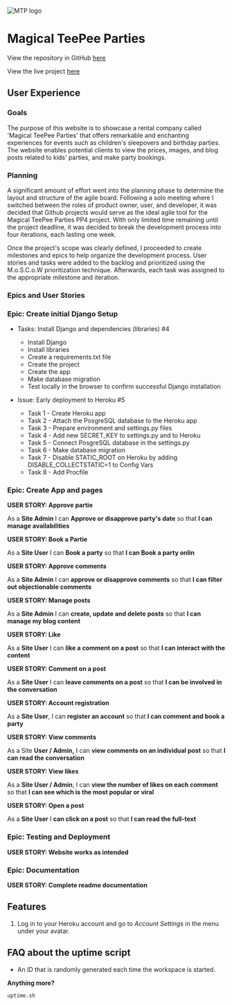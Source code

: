 ![MTP logo](https://lh3.googleusercontent.com/pw/AJFCJaWpEdbcTvo5v-yvBWJEXHG-zWzH8mVsn8HppyR9T7QYm9keK6uwV58rzUaNyrog8iuh8xqSvex-vj1tQRSAE88Gq0hkHBr9IJEfNia6WsFaAbYgpCHVLxjxhrizVmqAyd_80FkRt0eGl93Q0mzpq__CPA=w125-h125-s-no?authuser=0)

# Magical TeePee Parties

View the repository in GitHub <a href="https://github.com/KasparsMazurs/Magical_TeePee_Parties" target="_blank">here</a>

View the live project <a href="https://magical-teepee-parties.herokuapp.com/" target="_blank">here</a>

## User Experience

### Goals

The purpose of this website is to showcase a rental company called 'Magical TeePee Parties' that offers remarkable and enchanting experiences for events such as children's sleepovers and birthday parties. The website enables potential clients to view the prices, images, and blog posts related to kids' parties, and make party bookings.

### Planning

A significant amount of effort went into the planning phase to determine the layout and structure of the agile board. Following a solo meeting where I switched between the roles of product owner, user, and developer, it was decided that Github projects would serve as the ideal agile tool for the Magical TeePee Parties PP4 project. With only limited time remaining until the project deadline, it was decided to break the development process into four iterations, each lasting one week.

Once the project's scope was clearly defined, I proceeded to create milestones and epics to help organize the development process. User stories and tasks were added to the backlog and prioritized using the M.o.S.C.o.W prioritization technique. Afterwards, each task was assigned to the appropriate milestone and iteration.

### Epics and User Stories

### Epic: Create initial Django Setup

- Tasks: Install Django and dependencies (libraries) #4

    -	Install Django
    -	Install libraries
    -	Create a requirements.txt file
    -	Create the project
    -	Create the app
    -	Make database migration
    -	Test locally in the browser to confirm successful Django installation

-	Issue: Early deployment to Heroku #5

    -	Task 1 - Create Heroku app
    -	Task 2 - Attach the PosgreSQL database to the Heroku app
    -	Task 3 - Prepare environment and settings.py files
    -	Task 4 - Add new SECRET_KEY to settings.py and to Heroku
    -	Task 5 - Connect PosgreSQL database in the settings.py
    -	Task 6 - Make database migration
    -	Task 7 - Disable STATIC_ROOT on Heroku by adding DISABLE_COLLECTSTATIC=1 to Config Vars
    -	Task 8 - Add Procfile

### Epic: Create App and pages

**USER STORY: Approve partie**

As a **Site Admin** I can **Approve or disapprove party's date** so that **I can manage availabilities**

**USER STORY: Book a Partie**

As a **Site User** I can **Book a party** so that **I can Book a party onlin**

**USER STORY: Approve comments**

As a **Site Admin** I can **approve or disapprove comments** so that **I can filter out objectionable comments**

**USER STORY: Manage posts**

As a **Site Admin** I can **create, update and delete posts** so that **I can manage my blog content**

**USER STORY: Like**

As a **Site User** I can **like a comment on a post** so that **I can interact with the content**

**USER STORY: Comment on a post**

As a **Site User** I can **leave comments on a post** so that **I can be involved in the conversation**

**USER STORY: Account registration**

As a **Site User**, I can **register an account** so that **I can comment and book a party**

**USER STORY: View comments**

As a Site **User / Admin,** I can **view comments on an individual post** so that **I can read the conversation**

**USER STORY: View likes**

As a **Site User / Admin**, I can **view the number of likes on each comment** so that **I can see which is the most popular or viral**

**USER STORY: Open a post**

As a **Site User** I **can click on a post** so that **I can read the full-text**

### Epic: Testing and Deployment

**USER STORY: Website works as intended**

### Epic: Documentation

**USER STORY: Complete readme documentation**

## Features












1. Log in to your Heroku account and go to *Account Settings* in the menu under your avatar.


## FAQ about the uptime script

- An ID that is randomly generated each time the workspace is started.

**Anything more?**

`uptime.sh`
